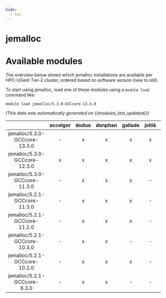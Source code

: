 ```yaml
---
hide:
  - toc
---
```


jemalloc
========

# Available modules


The overview below shows which jemalloc installations are available per HPC-UGent Tier-2 cluster, ordered based on software version (new to old).

To start using jemalloc, load one of these modules using a `module load` command like:

```shell
module load jemalloc/5.3.0-GCCcore-13.3.0
```

*(This data was automatically generated on {{modules_last_updated}})*  

| |accelgor|doduo|donphan|gallade|joltik|shinx|skitty|
| :---: | :---: | :---: | :---: | :---: | :---: | :---: | :---: |
|jemalloc/5.3.0-GCCcore-13.3.0|-|x|x|x|x|x|x|
|jemalloc/5.3.0-GCCcore-12.3.0|x|x|x|x|x|x|x|
|jemalloc/5.3.0-GCCcore-11.3.0|-|x|x|x|-|-|-|
|jemalloc/5.2.1-GCCcore-11.3.0|-|x|x|x|-|-|-|
|jemalloc/5.2.1-GCCcore-11.2.0|-|x|x|x|-|-|-|
|jemalloc/5.2.1-GCCcore-10.3.0|-|x|x|-|-|-|-|
|jemalloc/5.2.1-GCCcore-10.2.0|-|x|x|x|-|-|-|
|jemalloc/5.2.1-GCCcore-8.3.0|-|x|x|-|-|-|-|
